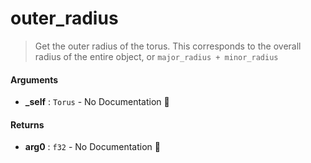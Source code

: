 # outer\_radius

>  Get the outer radius of the torus.
>  This corresponds to the overall radius of the entire object,
>  or `major_radius + minor_radius`

#### Arguments

- **\_self** : `Torus` \- No Documentation 🚧

#### Returns

- **arg0** : `f32` \- No Documentation 🚧